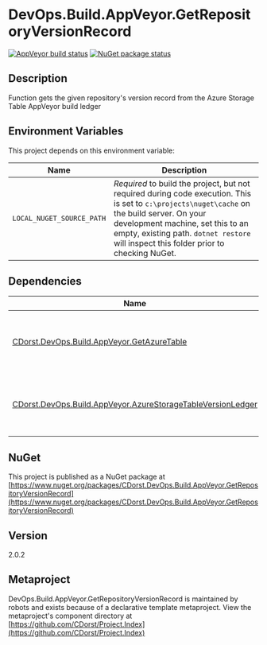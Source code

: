 # DevOps.Build.AppVeyor.GetRepositoryVersionRecord

[![AppVeyor build status](https://img.shields.io/appveyor/ci/cdorst/devops-build-appveyor-getrepositoryversionrecord.svg?label=AppVeyor&style=for-the-badge)](https://ci.appveyor.com/project/cdorst/devops-build-appveyor-getrepositoryversionrecord)
[![NuGet package status](https://img.shields.io/nuget/v/CDorst.DevOps.Build.AppVeyor.GetRepositoryVersionRecord.svg?label=NuGet&style=for-the-badge)](https://www.nuget.org/packages/CDorst.DevOps.Build.AppVeyor.GetRepositoryVersionRecord)

## Description

Function gets the given repository's version record from the Azure Storage Table AppVeyor build ledger

## Environment Variables

This project depends on this environment variable:

Name | Description
---- | -----------
`LOCAL_NUGET_SOURCE_PATH` | *Required* to build the project, but not required during code execution. This is set to `c:\projects\nuget\cache` on the build server. On your development machine, set this to an empty, existing path. `dotnet restore` will inspect this folder prior to checking NuGet.

## Dependencies

Name | Status
---- | ------
[CDorst.DevOps.Build.AppVeyor.GetAzureTable](https://github.com/CDorst/DevOps.Build.AppVeyor.GetAzureTable) | [![AppVeyor build status](https://img.shields.io/appveyor/ci/cdorst/devops-build-appveyor-getazuretable.svg?label=AppVeyor&style=flat-square)](https://ci.appveyor.com/project/cdorst/devops-build-appveyor-getazuretable) [![NuGet package status](https://img.shields.io/nuget/v/CDorst.DevOps.Build.AppVeyor.GetAzureTable.svg?label=NuGet&style=flat-square)](https://www.nuget.org/packages/CDorst.DevOps.Build.AppVeyor.GetAzureTable)
[CDorst.DevOps.Build.AppVeyor.AzureStorageTableVersionLedger](https://github.com/CDorst/DevOps.Build.AppVeyor.AzureStorageTableVersionLedger) | [![AppVeyor build status](https://img.shields.io/appveyor/ci/cdorst/devops-build-appveyor-azurestoragetableversionledg.svg?label=AppVeyor&style=flat-square)](https://ci.appveyor.com/project/cdorst/devops-build-appveyor-azurestoragetableversionledg) [![NuGet package status](https://img.shields.io/nuget/v/CDorst.DevOps.Build.AppVeyor.AzureStorageTableVersionLedger.svg?label=NuGet&style=flat-square)](https://www.nuget.org/packages/CDorst.DevOps.Build.AppVeyor.AzureStorageTableVersionLedger)

## NuGet

This project is published as a NuGet package at [https://www.nuget.org/packages/CDorst.DevOps.Build.AppVeyor.GetRepositoryVersionRecord](https://www.nuget.org/packages/CDorst.DevOps.Build.AppVeyor.GetRepositoryVersionRecord)

## Version

2.0.2

## Metaproject

DevOps.Build.AppVeyor.GetRepositoryVersionRecord is maintained by robots and exists because of a declarative template metaproject. View the metaproject's component directory at [https://github.com/CDorst/Project.Index](https://github.com/CDorst/Project.Index)

